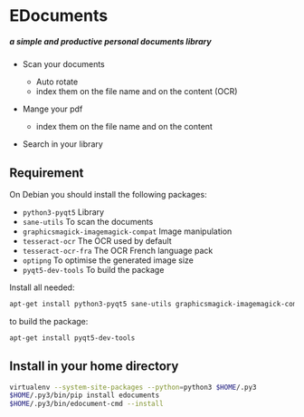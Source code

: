 # EDocuments
##### a simple and productive personal documents library

* Scan your documents
  * Auto rotate
  * index them on the file name and on the content (OCR)

* Mange your pdf
  * index them on the file name and on the content

* Search in your library

## Requirement

On Debian you should install the following packages:

* `python3-pyqt5` Library
* `sane-utils` To scan the documents
* `graphicsmagick-imagemagick-compat` Image manipulation
* `tesseract-ocr` The OCR used by default
* `tesseract-ocr-fra` The OCR French language pack
* `optipng` To optimise the generated image size
* `pyqt5-dev-tools` To build the package

Install all needed:
```bash
apt-get install python3-pyqt5 sane-utils graphicsmagick-imagemagick-compat tesseract-ocr tesseract-ocr-fra optipng
```

to build the package:

```bash
apt-get install pyqt5-dev-tools
```

## Install in your home directory

```bash
virtualenv --system-site-packages --python=python3 $HOME/.py3
$HOME/.py3/bin/pip install edocuments
$HOME/.py3/bin/edocument-cmd --install
```
